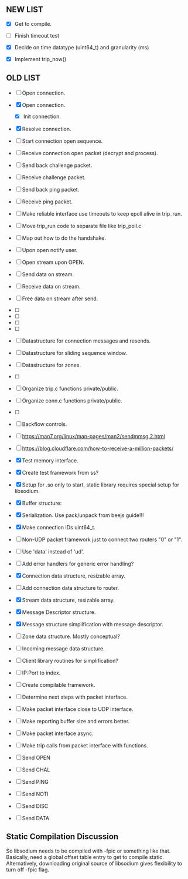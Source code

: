 

## NEW LIST
- [x] Get to compile.
- [ ] Finish timeout test
- [x] Decide on time datatype (uint64_t) and granularity (ms)
- [x] Implement trip_now()


## OLD LIST

- [ ] Open connection.


- [x] Open connection.
    - [x] Init connection.
- [x] Resolve connection.
- [ ] Start connection open sequence.
- [ ] Receive connection open packet (decrypt and process).
- [ ] Send back challenge packet.
- [ ] Receive challenge packet.
- [ ] Send back ping packet.
- [ ] Receive ping packet.
- [ ] Make reliable interface use timeouts to keep epoll alive in trip_run.
- [ ] Move trip_run code to separate file like trip_poll.c
- [ ] Map out how to do the handshake.
- [ ] Upon open notify user.
- [ ] Open stream upon OPEN.
- [ ] Send data on stream.
- [ ] Receive data on stream.
- [ ] Free data on stream after send.
- [ ] 
- [ ] 
- [ ] 
- [ ] 
- [ ] Datastructure for connection messages and resends.
- [ ] Datastructure for sliding sequence window.
- [ ] Datastructure for zones.
- [ ] 
- [ ] Organize trip.c functions private/public.
- [ ] Organize conn.c functions private/public.
- [ ] 
- [ ] Backflow controls.




- [ ] https://man7.org/linux/man-pages/man2/sendmmsg.2.html
- [ ] https://blog.cloudflare.com/how-to-receive-a-million-packets/
- [x] Test memory interface.
- [x] Create test framework from ss?
- [x] Setup for .so only to start, static library requires special setup for libsodium.
- [x] Buffer structure:
- [x] Serialization. Use pack/unpack from beejs guide!!!
- [x] Make connection IDs uint64_t.

- [ ] Non-UDP packet framework just to connect two routers "0" or "1".
- [ ] Use 'data' instead of 'ud'.
- [ ] Add error handlers for generic error handling?

- [x] Connection data structure, resizable array.
- [ ] Add connection data structure to router.
- [x] Stream data structure, resizable array.
- [x] Message Descriptor structure.
- [x] Message structure simplification with message descriptor.
- [ ] Zone data structure. Mostly conceptual?
- [ ] Incoming message data structure.

- [ ] Client library routines for simplification?
- [ ] IP:Port to index.
- [ ] Create compilable framework.
- [ ] Determine next steps with packet interface.
- [ ] Make packet interface close to UDP interface.
- [ ] Make reporting buffer size and errors better.
- [ ] Make packet interface async.
- [ ] Make trip calls from packet interface with functions.
- [ ] Send OPEN
- [ ] Send CHAL
- [ ] Send PING
- [ ] Send NOTI
- [ ] Send DISC
- [ ] Send DATA

## Static Compilation Discussion
So libsodium needs to be compiled with -fpic or something like that.
Basically, need a global offset table entry to get to compile static.
Alternatively, downloading original source of libsodium gives flexibility
to turn off -fpic flag.

